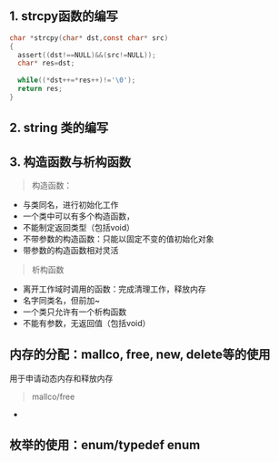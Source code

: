 ## 1. strcpy函数的编写

```c
char *strcpy(char* dst,const char* src)
{
  assert((dst!==NULL)&&(src!=NULL));
  char* res=dst;
  
  while((*dst++=*res++)!='\0');
  return res;
}

```

## 2. string 类的编写



## 3. 构造函数与析构函数

> 构造函数：

* 与类同名，进行初始化工作
* 一个类中可以有多个构造函数，
* 不能制定返回类型（包括void）
* 不带参数的构造函数：只能以固定不变的值初始化对象
* 带参数的构造函数相对灵活

> 析构函数

* 离开工作域时调用的函数：完成清理工作，释放内存
* 名字同类名，但前加~
* 一个类只允许有一个析构函数
* 不能有参数，无返回值（包括void）


## 内存的分配：mallco, free, new, delete等的使用
用于申请动态内存和释放内存
> mallco/free
* 



## 枚举的使用：enum/typedef enum


